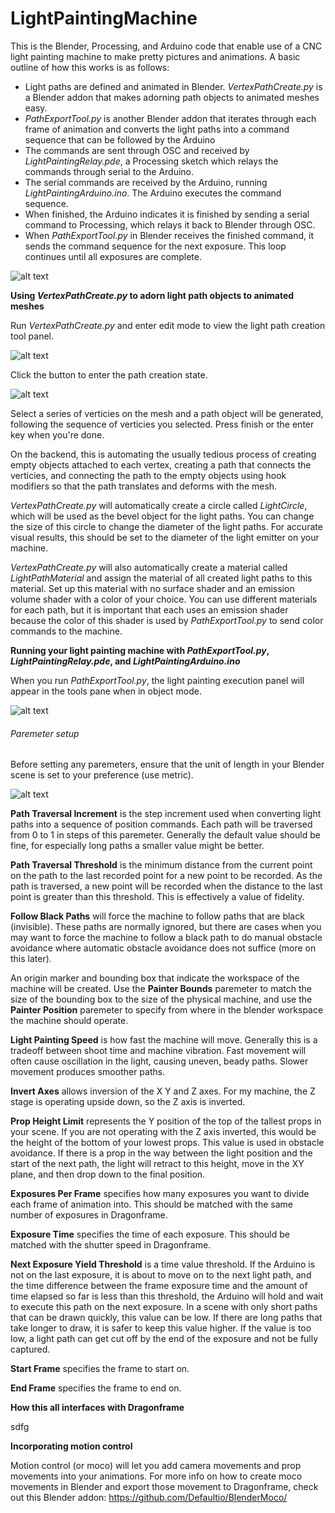 # LightPaintingMachine

This is the Blender, Processing, and Arduino code that enable use of a CNC light painting machine to make pretty pictures and animations. A basic outline of how this works is as follows:

* Light paths are defined and animated in Blender. _VertexPathCreate.py_ is a Blender addon that makes adorning path objects to animated meshes easy.
* _PathExportTool.py_ is another Blender addon that iterates through each frame of animation and converts the light paths into a command sequence that can be followed by the Arduino
* The commands are sent through OSC and received by _LightPaintingRelay.pde_, a Processing sketch which relays the commands through serial to the Arduino.
* The serial commands are received by the Arduino, running _LightPaintingArduino.ino_. The Arduino executes the command sequence.
* When finished, the Arduino indicates it is finished by sending a serial command to Processing, which relays it back to Blender through OSC.
* When _PathExportTool.py_ in Blender receives the finished command, it sends the command sequence for the next exposure. This loop continues until all exposures are complete.

![alt text](Screenshots/SignalFlow.png)

**Using _VertexPathCreate.py_ to adorn light path objects to animated meshes**

Run _VertexPathCreate.py_ and enter edit mode to view the light path creation tool panel.

![alt text](Screenshots/VertexPathTool1.png)

Click the button to enter the path creation state.

![alt text](Screenshots/VertexPathTool2.png)

Select a series of verticies on the mesh and a path object will be generated, following the sequence of verticies you selected. Press finish or the enter key when you're done.

On the backend, this is automating the usually tedious process of creating empty objects attached to each vertex, creating a path that connects the verticies, and connecting the path to the empty objects using hook modifiers so that the path translates and deforms with the mesh.

_VertexPathCreate.py_ will automatically create a circle called _LightCircle_, which will be used as the bevel object for the light paths. You can change the size of this circle to change the diameter of the light paths. For accurate visual results, this should be set to the diameter of the light emitter on your machine.

_VertexPathCreate.py_ will also automatically create a material called _LightPathMaterial_ and assign the material of all created light paths to this material. Set up this material with no surface shader and an emission volume shader with a color of your choice. You can use different materials for each path, but it is important that each uses an emission shader because the color of this shader is used by _PathExportTool.py_ to send color commands to the machine.

**Running your light painting machine with _PathExportTool.py_, _LightPaintingRelay.pde_, and _LightPaintingArduino.ino_**

When you run _PathExportTool.py_, the light painting execution panel will appear in the tools pane when in object mode.

![alt text](Screenshots/ProcessingConsole.png)    

###### Paremeter setup

Before setting any paremeters, ensure that the unit of length in your Blender scene is set to your preference (use metric).

![alt text](Screenshots/PathExportTool.png)      

__Path Traversal Increment__ is the step increment used when converting light paths into a sequence of position commands. Each path will be traversed from 0 to 1 in steps of this paremeter. Generally the default value should be fine, for especially long paths a smaller value might be better.

__Path Traversal Threshold__ is the minimum distance from the current point on the path to the last recorded point for a new point to be recorded. As the path is traversed, a new point will be recorded when the distance to the last point is greater than this threshold. This is effectively a value of fidelity.
 
__Follow Black Paths__ will force the machine to follow paths that are black (invisible). These paths are normally ignored, but there are cases when you may want to force the machine to follow a black path to do manual obstacle avoidance where automatic obstacle avoidance does not suffice (more on this later).

An origin marker and bounding box that indicate the workspace of the machine will be created. Use the __Painter Bounds__ paremeter to match the size of the bounding box to the size of the physical machine, and use the __Painter Position__ paremeter to specify from where in the blender workspace the machine should operate.

__Light Painting Speed__ is how fast the machine will move. Generally this is a tradeoff between shoot time and machine vibration. Fast movement will often cause oscillation in the light, causing uneven, beady paths. Slower movement produces smoother paths.

__Invert Axes__ allows inversion of the X Y and Z axes. For my machine, the Z stage is operating upside down, so the Z axis is inverted.

__Prop Height Limit__ represents the Y position of the top of the tallest props in your scene. If you are not operating with the Z axis inverted, this would be the height of the bottom of your lowest props. This value is used in obstacle avoidance. If there is a prop in the way between the light position and the start of the next path, the light will retract to this height, move in the XY plane, and then drop down to the final position.

__Exposures Per Frame__ specifies how many exposures you want to divide each frame of animation into. This should be matched with the same number of exposures in Dragonframe.

__Exposure Time__ specifies the time of each exposure. This should be matched with the shutter speed in Dragonframe.

__Next Exposure Yield Threshold__ is a time value threshold. If the Arduino is not on the last exposure, it is about to move on to the next light path, and the time difference between the frame exposure time and the amount of time elapsed so far is less than this threshold, the Arduino will hold and wait to execute this path on the next exposure. In a scene with only short paths that can be drawn quickly, this value can be low. If there are long paths that take longer to draw, it is safer to keep this value higher. If the value is too low, a light path can get cut off by the end of the exposure and not be fully captured.

__Start Frame__ specifies the frame to start on.

__End Frame__ specifies the frame to end on.

**How this all interfaces with Dragonframe**

sdfg

**Incorporating motion control**

Motion control (or moco) will let you add camera movements and prop movements into your animations. For more info on how to create moco movements in Blender and export those movement to Dragonframe, check out this Blender addon: https://github.com/Defaultio/BlenderMoco/
